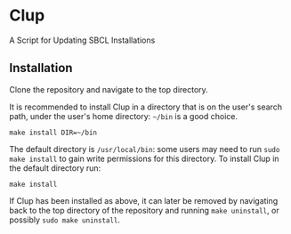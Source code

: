 # Clup
A Script for Updating SBCL Installations

## Installation
Clone the repository and navigate to the top directory.

It is recommended to install Clup in a directory that is on the user's search path, under the user's home directory: `~/bin` is a good choice.

```none
make install DIR=~/bin
```

The default directory is `/usr/local/bin`: some users may need to run `sudo make install` to gain write permissions for this directory. To install Clup in the default directory run:

```none
make install
```

If Clup has been installed as above, it can later be removed by navigating back to the top directory of the repository and running `make uninstall`, or possibly `sudo make uninstall`.
